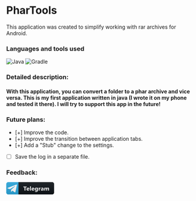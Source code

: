# PharTools
This application was created to simplify working with rar archives for Android.
### Languages and tools used
 ![Java](https://img.shields.io/badge/java-%23ED8B00.svg?style=for-the-badge&logo=openjdk&logoColor=white)
 ![Gradle](https://img.shields.io/badge/Gradle-02303A.svg?style=for-the-badge&logo=Gradle&logoColor=white)
### Detailed description:
#### With this application, you can convert a folder to a phar archive and vice versa. This is my first application written in java (I wrote it on my phone and tested it there). I will try to support this app in the future!

### Future plans:
- [+] Improve the code.
- [+] Improve the transition between application tabs.
- [+] Add a "Stub" change to the settings.
- [ ] Save the log in a separate file.
### Feedback: 
<a href="https://t.me/middle1221">
<img src="https://github.com/middle1/PharTools/blob/main/assets/telegram.png" alt="telegram"></img>
</a>
